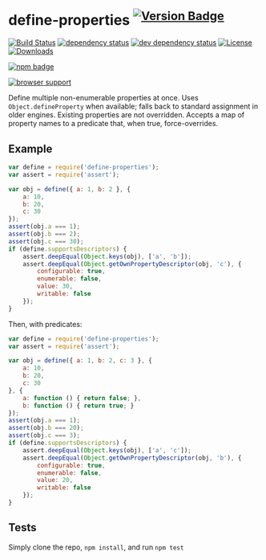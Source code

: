 # define-properties <sup>[![Version Badge][npm-version-svg]][package-url]</sup>

[![Build Status][travis-svg]][travis-url]
[![dependency status][deps-svg]][deps-url]
[![dev dependency status][dev-deps-svg]][dev-deps-url]
[![License][license-image]][license-url]
[![Downloads][downloads-image]][downloads-url]

[![npm badge][npm-badge-png]][package-url]

[![browser support][testling-svg]][testling-url]

Define multiple non-enumerable properties at once. Uses `Object.defineProperty` when available; falls back to standard
assignment in older engines. Existing properties are not overridden. Accepts a map of property names to a predicate
that, when true, force-overrides.

## Example

```js
var define = require('define-properties');
var assert = require('assert');

var obj = define({ a: 1, b: 2 }, {
	a: 10,
	b: 20,
	c: 30
});
assert(obj.a === 1);
assert(obj.b === 2);
assert(obj.c === 30);
if (define.supportsDescriptors) {
	assert.deepEqual(Object.keys(obj), ['a', 'b']);
	assert.deepEqual(Object.getOwnPropertyDescriptor(obj, 'c'), {
		configurable: true,
		enumerable: false,
		value: 30,
		writable: false
	});
}
```

Then, with predicates:

```js
var define = require('define-properties');
var assert = require('assert');

var obj = define({ a: 1, b: 2, c: 3 }, {
	a: 10,
	b: 20,
	c: 30
}, {
	a: function () { return false; },
	b: function () { return true; }
});
assert(obj.a === 1);
assert(obj.b === 20);
assert(obj.c === 3);
if (define.supportsDescriptors) {
	assert.deepEqual(Object.keys(obj), ['a', 'c']);
	assert.deepEqual(Object.getOwnPropertyDescriptor(obj, 'b'), {
		configurable: true,
		enumerable: false,
		value: 20,
		writable: false
	});
}
```

## Tests

Simply clone the repo, `npm install`, and run `npm test`

[package-url]: https://npmjs.org/package/define-properties

[npm-version-svg]: http://versionbadg.es/ljharb/define-properties.svg

[travis-svg]: https://travis-ci.org/ljharb/define-properties.svg

[travis-url]: https://travis-ci.org/ljharb/define-properties

[deps-svg]: https://david-dm.org/ljharb/define-properties.svg

[deps-url]: https://david-dm.org/ljharb/define-properties

[dev-deps-svg]: https://david-dm.org/ljharb/define-properties/dev-status.svg

[dev-deps-url]: https://david-dm.org/ljharb/define-properties#info=devDependencies

[testling-svg]: https://ci.testling.com/ljharb/define-properties.png

[testling-url]: https://ci.testling.com/ljharb/define-properties

[npm-badge-png]: https://nodei.co/npm/define-properties.png?downloads=true&stars=true

[license-image]: http://img.shields.io/npm/l/define-properties.svg

[license-url]: LICENSE

[downloads-image]: http://img.shields.io/npm/dm/define-properties.svg

[downloads-url]: http://npm-stat.com/charts.html?package=define-properties

